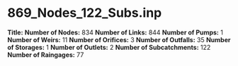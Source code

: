 # 869_Nodes_122_Subs.inp
**Title:** 
**Number of Nodes:** 834
**Number of Links:** 844
**Number of Pumps:** 1
**Number of Weirs:** 11
**Number of Orifices:** 3
**Number of Outfalls:** 35
**Number of Storages:** 1
**Number of Outlets:** 2
**Number of Subcatchments:** 122
**Number of Raingages:** 77
